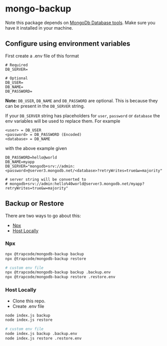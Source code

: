 # mongo-backup

Note this package depends on [MongoDb Database tools](https://www.mongodb.com/docs/database-tools/installation/installation).
Make sure you have it installed in your machine.

## Configure using environment variables
First create a .env file of this format
```dotenv
# Required
DB_SERVER=

# Optional
DB_USER=
DB_NAME=
DB_PASSWORD=
```

**Note:** `DB_USER`, `DB_NAME` and `DB_PASSWORD` are optional. This is because they can be present in the `DB_SERVER` string.

If your `DB_SERVER` string has placeholders for `user`, `password` or `database` the env variables will be used to replace them.
For example
```
<user> = DB_USER
<password> = DB_PASSWORD (Encoded)
<database> = DB_NAME
```

with the above example given
```dotenv
DB_PASSWORD=hello@world
DB_NAME=myapp
DB_SERVER="mongodb+srv://admin:<password>@server3.mongodb.net/<database>?retryWrites=true&w=majority"

# server string will be converted to
# mongodb+srv://admin:hello%40world@server3.mongodb.net/myapp?retryWrites=true&w=majority"
```


## Backup or Restore

There are two ways to go about this:
- [Npx](#npx)
- [Host Locally](#host-locally)

### Npx
```bash
npx @trapcode/mongodb-backup backup
npx @trapcode/mongodb-backup restore

# custom env file
npx @trapcode/mongodb-backup backup .backup.env
npx @trapcode/mongodb-backup restore .restore.env
```

### Host Locally
- Clone this repo.
- Create .env file

```bash
node index.js backup
node index.js restore

# custom env file
node index.js backup .backup.env
node index.js restore .restore.env
```
